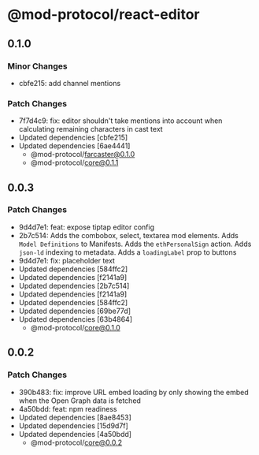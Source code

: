 # @mod-protocol/react-editor

## 0.1.0

### Minor Changes

- cbfe215: add channel mentions

### Patch Changes

- 7f7d4c9: fix: editor shouldn't take mentions into account when calculating remaining characters in cast text
- Updated dependencies [cbfe215]
- Updated dependencies [6ae4441]
  - @mod-protocol/farcaster@0.1.0
  - @mod-protocol/core@0.1.1

## 0.0.3

### Patch Changes

- 9d4d7e1: feat: expose tiptap editor config
- 2b7c514: Adds the combobox, select, textarea mod elements. Adds `Model Definitions` to Manifests. Adds the `ethPersonalSign` action. Adds `json-ld` indexing to metadata. Adds a `loadingLabel` prop to buttons
- 9d4d7e1: fix: placeholder text
- Updated dependencies [584ffc2]
- Updated dependencies [f2141a9]
- Updated dependencies [2b7c514]
- Updated dependencies [f2141a9]
- Updated dependencies [584ffc2]
- Updated dependencies [69be77d]
- Updated dependencies [63b4864]
  - @mod-protocol/core@0.1.0

## 0.0.2

### Patch Changes

- 390b483: fix: improve URL embed loading by only showing the embed when the Open Graph data is fetched
- 4a50bdd: feat: npm readiness
- Updated dependencies [8ae8453]
- Updated dependencies [15d9d7f]
- Updated dependencies [4a50bdd]
  - @mod-protocol/core@0.0.2
